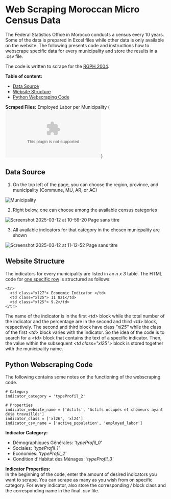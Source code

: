 # Web Scraping Moroccan Micro Census Data
The Federal Statistics Office in Morocco conducts a census every 10 years. Some of the data is prepared in Excel files while other data is only available on the website. The following presents code and instructions how to webscrape specific data for every municipality and store the results in a .csv file.

The code is written to scrape for the [RGPH 2004](https://applications-web.hcp.ma/hpmc/frmmarocenchiffres.aspx).

**Table of content:**
  - [Data Source](#data-source)
  - [Website Structure](#website-structure)
  - [Python Webscraping Code](#python-webscraping-code)


**Scraped Files:**
Employed Labor per Municipality (![.csv](https://github.com/yann-mueller/webscraping_census/blob/main/mor_scraping_example.csv))


## Data Source
1) On the top left of the page, you can choose the region, province, and municipality (Commune, MU, AR, or AC)

![Municipality](https://github.com/user-attachments/assets/0850c288-66f3-48b8-997a-6d2f5aafa681)

2) Right below, one can choose among the available census categories
   
![Screenshot 2025-03-12 at 10-59-20 Page sans titre](https://github.com/user-attachments/assets/400c12e6-1272-41c3-b521-1f523d280c5e)

3) All available indicators for that category in the chosen municpality are shown

![Screenshot 2025-03-12 at 11-12-52 Page sans titre](https://github.com/user-attachments/assets/650fd564-8b43-4173-b992-c070aaf2f01f)

 ## Website Structure
The indicators for every municipality are listed in an *n x 3* table. The HTML code for <ins>one specific row</ins> is structured as follows:

```
<tr>
  <td class="xl27"> Economic Indicator </td>
  <td class="xl25"> 11 821</td>
  <td class="xl25"> 9.2</td>
</tr>
```
The name of the indicator is in the first *\<td>* block while the total number of the indicator and the percentage are in the second and third *\<td>* block, respectively. The second and third block have class *"xl25"* while the class of the first *\<td>* block varies with the indicator. So the idea of the code is to search for a *\<td>* block that contains the text of a specific indicator. Then, the value within the subsequent *\<td class="xl25">* block is stored together with the municipality name.

 ## Python Webscraping Code
 The following contains some notes on the functioning of the webscraping code.
 ```
# Category
indicator_category = 'typeProfil_2'

# Properties
indicator_website_name = ['Actifs', 'Actifs occupés et chômeurs ayant déjà travaillés']
indicator_class = ['xl26', 'xl24']
indicator_csv_name = ['active_population', 'employed_labor']
```
**Indicator Category:**
- Démographiques Générales: *'typeProfil_0'*
- Sociales: *'typeProfil_1'*
- Economies: *'typeProfil_2'*
- Condition d'Habitat des Ménages: *'typeProfil_3'*

**Indicator Properties:**  
In the beginning of the code, enter the amount of desired indicators you want to scrape. You can scrape as many as you wish from on specific category. For every indicator, also store the corresponding */<td>* block class and the corresponding name in the final *.csv* file.
